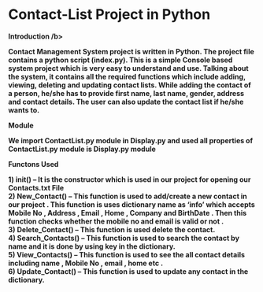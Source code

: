 # Contact-List Project in Python

<b> Introduction /b>

<p>
Contact Management System project is written in Python. The project file contains a python script (index.py). This is a simple Console based system project which is very easy to understand and use. Talking about the system, it contains all the required functions which include adding, viewing, deleting and updating contact lists. While adding the contact of a person, he/she has to provide first name, last name, gender, address and contact details. The user can also update the contact list if he/she wants to.
</p>

<b> Module </b>
<p>
We import ContactList.py module in Display.py and used all properties of ContactList.py  module is Display.py module
</p>

<b>Functons Used  </b>

<b>1) __init__() – </b> It is the constructor which is used in our project for opening our Contacts.txt File  <br>
<b>2) New_Contact() –</b> This function is used to add/create a new contact in our project . This function is uses dictionary name as ‘info’ which accepts Mobile No , Address , Email , Home , Company and BirthDate . Then this function checks whether the mobile no  and email is valid or not .  <br>
<b>3) Delete_Contact() –</b> This function is used delete the contact. <br>
<b>4) Search_Contacts() –</b> This function is used to search the contact by name and it is done by using key in the dictionary.<br>
<b>5) View_Contacts() –</b> This function is used to see the all contact details including name , Mobile No , email , home etc . <br>
<b>6) Update_Contact() –</b> This function is used to update any contact in the dictionary.<br>


